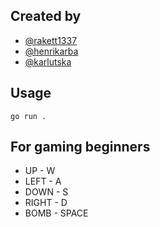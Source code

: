 ## Created by

- [@rakett1337](https://01.kood.tech/git/rakett1337)
- [@henrikarba](https://01.kood.tech/git/Henrikarba)
- [@karlutska](https://01.kood.tech/git/karlutska)

## Usage

`go run .`

## For gaming beginners

- UP - W
- LEFT - A
- DOWN - S
- RIGHT - D
- BOMB - SPACE
